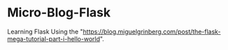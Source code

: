 # Micro-Blog-Flask
Learning Flask Using the "https://blog.miguelgrinberg.com/post/the-flask-mega-tutorial-part-i-hello-world".

